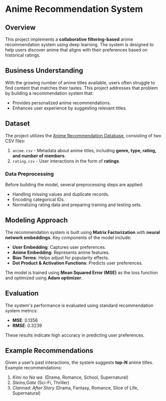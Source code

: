 # Anime Recommendation System

## Overview
This project implements a **collaborative filtering-based** anime recommendation system using deep learning. The system is designed to help users discover anime that aligns with their preferences based on historical ratings.

## Business Understanding
With the growing number of anime titles available, users often struggle to find content that matches their tastes. This project addresses that problem by building a recommendation system that:
- Provides personalized anime recommendations.
- Enhances user experience by suggesting relevant titles.

## Dataset
The project utilizes the [Anime Recommendation Database](https://www.kaggle.com/datasets/CooperUnion/anime-recommendations-database), consisting of two CSV files:
1. `anime.csv` - Metadata about anime titles, including **genre, type, rating, and number of members**.
2. `rating.csv` - User interactions in the form of **ratings**.

### Data Preprocessing
Before building the model, several preprocessing steps are applied:
- Handling missing values and duplicate records.
- Encoding categorical IDs.
- Normalizing rating data and preparing training and testing sets.

## Modeling Approach
The recommendation system is built using **Matrix Factorization** with **neural network embeddings**. Key components of the model include:
- **User Embedding**: Captures user preferences.
- **Anime Embedding**: Represents anime features.
- **Bias Terms**: Helps adjust for popularity effects.
- **Dot Product & Activation Functions**: Predicts user preferences.

The model is trained using **Mean Squared Error (MSE)** as the loss function and optimized using **Adam optimizer**.

## Evaluation
The system's performance is evaluated using standard recommendation system metrics:
- **MSE**: 0.1356
- **RMSE**: 0.3239

These results indicate high accuracy in predicting user preferences.

## Example Recommendations
Given a user’s past interactions, the system suggests **top-N** anime titles. Example recommendations:
1. *Kimi no Na wa.* (Drama, Romance, School, Supernatural)
2. *Steins;Gate* (Sci-Fi, Thriller)
3. *Clannad: After Story* (Drama, Fantasy, Romance, Slice of Life, Supernatural)
